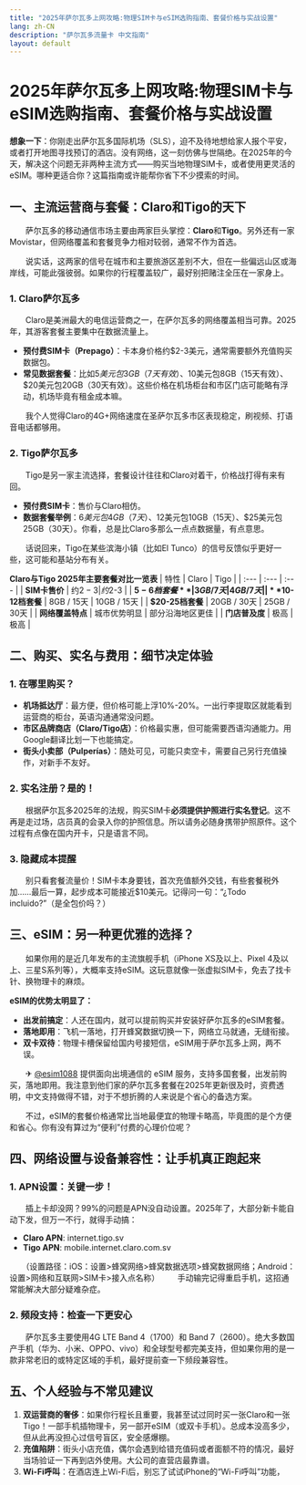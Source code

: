 ```yaml
---
title: "2025年萨尔瓦多上网攻略:物理SIM卡与eSIM选购指南、套餐价格与实战设置"
lang: zh-CN
description: "萨尔瓦多流量卡 中文指南"
layout: default
---
```

# 2025年萨尔瓦多上网攻略:物理SIM卡与eSIM选购指南、套餐价格与实战设置

**想象一下**：你刚走出萨尔瓦多国际机场（SLS），迫不及待地想给家人报个平安，或者打开地图寻找预订的酒店。没有网络，这一刻仿佛与世隔绝。在2025年的今天，解决这个问题无非两种主流方式——购买当地物理SIM卡，或者使用更灵活的eSIM。哪种更适合你？这篇指南或许能帮你省下不少摸索的时间。

## 一、主流运营商与套餐：Claro和Tigo的天下

　　萨尔瓦多的移动通信市场主要由两家巨头掌控：**Claro**和**Tigo**。另外还有一家Movistar，但网络覆盖和套餐竞争力相对较弱，通常不作为首选。

　　说实话，这两家的信号在城市和主要旅游区差别不大，但在一些偏远山区或海岸线，可能此强彼弱。如果你的行程覆盖较广，最好别把赌注全压在一家身上。

### 1. Claro萨尔瓦多
　　Claro是美洲最大的电信运营商之一，在萨尔瓦多的网络覆盖相当可靠。2025年，其游客套餐主要集中在数据流量上。

*   **预付费SIM卡（Prepago）**：卡本身价格约$2-3美元，通常需要额外充值购买数据包。
*   **常见数据套餐**：比如$5美元包3GB（7天有效）、$10美元包8GB（15天有效）、$20美元包20GB（30天有效）。这些价格在机场柜台和市区门店可能略有浮动，机场毕竟有租金成本嘛。

　　我个人觉得Claro的4G+网络速度在圣萨尔瓦多市区表现稳定，刷视频、打语音电话都够用。

### 2. Tigo萨尔瓦多
　　Tigo是另一家主流选择，套餐设计往往和Claro对着干，价格战打得有来有回。

*   **预付费SIM卡**：售价与Claro相仿。
*   **数据套餐举例**：$6美元包4GB（7天）、$12美元包10GB（15天）、$25美元包25GB（30天）。你看，总是比Claro多那么一点点数据量，有点意思。

　　话说回来，Tigo在某些滨海小镇（比如El Tunco）的信号反馈似乎更好一些，这可能和基站分布有关。

**Claro与Tigo 2025年主要套餐对比一览表**
| 特性 | Claro | Tigo |
| :--- | :--- | :--- |
| **SIM卡售价** | 约$2-3 | 约$2-3 |
| **$5-6档套餐** | 3GB / 7天 | 4GB / 7天 |
| **$10-12档套餐** | 8GB / 15天 | 10GB / 15天 |
| **$20-25档套餐** | 20GB / 30天 | 25GB / 30天 |
| **网络覆盖特点** | 城市优势明显 | 部分沿海地区更佳 |
| **门店普及度** | 极高 | 极高 |

## 二、购买、实名与费用：细节决定体验

### 1. 在哪里购买？
*   **机场抵达厅**：最方便，但价格可能上浮10%-20%。一出行李提取区就能看到运营商的柜台，英语沟通通常没问题。
*   **市区品牌商店（Claro/Tigo店）**：价格最实惠，但可能需要西语沟通能力。用Google翻译比划一下也能搞定。
*   **街头小卖部（Pulperías）**：随处可见，可能只卖空卡，需要自己另行充值操作，对新手不友好。

### 2. 实名注册？是的！
　　根据萨尔瓦多2025年的法规，购买SIM卡**必须提供护照进行实名登记**。这不再是走过场，店员真的会录入你的护照信息。所以请务必随身携带护照原件。这个过程有点像在国内开卡，只是语言不同。

### 3. 隐藏成本提醒
　　别只看套餐流量价！SIM卡本身要钱，首次充值额外交钱，有些套餐税外加……最后一算，起步成本可能接近$10美元。记得问一句：“¿Todo incluido?”（是全包价吗？）

## 三、eSIM：另一种更优雅的选择？

　　如果你用的是近几年发布的主流旗舰手机（iPhone XS及以上、Pixel 4及以上、三星S系列等），大概率支持eSIM。这玩意就像一张虚拟SIM卡，免去了找卡针、换物理卡的麻烦。

**eSIM的优势太明显了：**
*   **出发前搞定**：人还在国内，就可以提前购买并安装好萨尔瓦多的eSIM套餐。
*   **落地即用**：飞机一落地，打开蜂窝数据切换一下，网络立马就通，无缝衔接。
*   **双卡双待**：物理卡槽保留给国内号接短信，eSIM用于萨尔瓦多上网，两不误。

　　✈ [@esim1088](https://t.me/s/esim1088) 提供面向出境通信的 eSIM 服务，支持多国套餐，出发前购买，落地即用。我注意到他们家的萨尔瓦多套餐在2025年更新很及时，资费透明，中文支持做得不错，对于不想折腾的人来说是个省心的备选方案。

　　不过，eSIM的套餐价格通常比当地最便宜的物理卡略高，毕竟图的是个方便和省心。你有没有算过为“便利”付费的心理价位呢？

## 四、网络设置与设备兼容性：让手机真正跑起来

### 1. APN设置：关键一步！
　　插上卡却没网？99%的问题是APN没自动设置。2025年了，大部分新卡能自动下发，但万一不行，就得手动搞：

*   **Claro APN**: internet.tigo.sv
*   **Tigo APN**: mobile.internet.claro.com.sv

　　（设置路径：iOS：设置>蜂窝网络>蜂窝数据选项>蜂窝数据网络；Android：设置>网络和互联网>SIM卡>接入点名称）
　　手动输完记得重启手机，这招通常能解决大部分疑难杂症。

### 2. 频段支持：检查一下更安心
　　萨尔瓦多主要使用4G LTE Band 4（1700）和 Band 7（2600）。绝大多数国产手机（华为、小米、OPPO、vivo）和全球型号都完美支持，但如果你用的是一款非常老旧的或特定区域的手机，最好提前查一下频段兼容性。

## 五、个人经验与不常见建议

1.  **双运营商的奢侈**：如果你行程长且重要，我甚至试过同时买一张Claro和一张Tigo！一部手机插物理卡，另一部开eSIM（或双卡手机）。总成本没高多少，但从此再没担心过信号盲区，安全感爆棚。
2.  **充值陷阱**：街头小店充值，偶尔会遇到给错充值码或者面额不符的情况，最好当场验证一下再到店外使用。大公司的直营店最靠谱。
3.  **Wi-Fi呼叫**：在酒店连上Wi-Fi后，别忘了试试iPhone的“Wi-Fi呼叫”功能，
